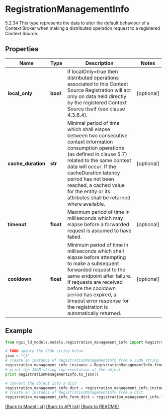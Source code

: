 # RegistrationManagementInfo

5.2.34 This type represents the data to alter the default behaviour of a Context Broker when making a distributed operation request to a registered Context Source. 

## Properties

Name | Type | Description | Notes
------------ | ------------- | ------------- | -------------
**local_only** | **bool** | If localOnly&#x3D;true then distributed operations associated to this Context Source Registration will act only on data held directly by the registered Context Source itself (see clause 4.3.6.4).  | [optional] 
**cache_duration** | **str** | Minimal period of time which shall elapse between two consecutive context information consumption operations (as defined in clause 5.7) related to the same context data will occur. If the cacheDuration latency period has not been reached, a cached value for the entity or its attributes shall be returned where available.  | [optional] 
**timeout** | **float** | Maximum period of time in milliseconds which may elapse before a forwarded request is assumed to have failed.  | [optional] 
**cooldown** | **float** | Minimum period of time in milliseconds which shall elapse before attempting to make a subsequent forwarded request to the same endpoint after failure. If requests are received before the cooldown period has expired, a timeout error response for the registration is automatically returned.  | [optional] 

## Example

```python
from ngsi_ld_models.models.registration_management_info import RegistrationManagementInfo

# TODO update the JSON string below
json = "{}"
# create an instance of RegistrationManagementInfo from a JSON string
registration_management_info_instance = RegistrationManagementInfo.from_json(json)
# print the JSON string representation of the object
print RegistrationManagementInfo.to_json()

# convert the object into a dict
registration_management_info_dict = registration_management_info_instance.to_dict()
# create an instance of RegistrationManagementInfo from a dict
registration_management_info_form_dict = registration_management_info.from_dict(registration_management_info_dict)
```
[[Back to Model list]](../README.md#documentation-for-models) [[Back to API list]](../README.md#documentation-for-api-endpoints) [[Back to README]](../README.md)


